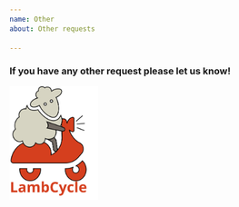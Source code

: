 ```yaml
---
name: Other
about: Other requests

---
```



### If you have any other request please let us know!


<img src="https://raw.githubusercontent.com/juliantellez/lambcycle/master/assets/lambcycle-logo.svg?sanitize=true" height="200">
